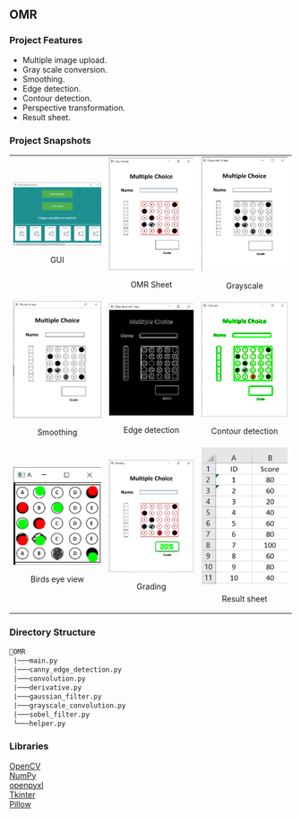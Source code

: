 
## OMR

### Project Features
- Multiple image upload.
- Gray scale conversion.
- Smoothing.
- Edge detection.
- Contour detection.
- Perspective transformation.
- Result sheet.

### Project Snapshots

<table>
  <tr>
    <td>
      <img src="https://github.com/ZakariaHossain56/OMR/raw/master/snapshots/gui.png" alt="GUI" width="300">
      <p style="text-align: center;">GUI</p>
    </td>
    <td>
      <img src="https://github.com/ZakariaHossain56/OMR/raw/master/snapshots/input.png" alt="OMR Sheet" width="300">
      <p style="text-align: center;">OMR Sheet</p>
    </td>
    <td>
      <img src="https://github.com/ZakariaHossain56/OMR/raw/master/snapshots/gray.png" alt="Grayscale" width="300">
      <p style="text-align: center;">Grayscale</p>
    </td>
  </tr>


  <tr>
    <td>
      <img src="https://github.com/ZakariaHossain56/OMR/raw/master/snapshots/blur.png" alt="Smoothing" width="300">
      <p style="text-align: center;">Smoothing</p>
    </td>
    <td>
      <img src="https://github.com/ZakariaHossain56/OMR/raw/master/snapshots/canny.png" alt="Edge detection" width="300">
      <p style="text-align: center;">Edge detection</p>
    </td>
    <td>
      <img src="https://github.com/ZakariaHossain56/OMR/raw/master/snapshots/contour.png" alt="Contour detection" width="300">
      <p style="text-align: center;">Contour detection</p>
    </td>
  </tr>


<tr>
    <td>
      <img src="https://github.com/ZakariaHossain56/OMR/raw/master/snapshots/show_ans.png" alt="Birds eye view" width="300">
      <p style="text-align: center;">Birds eye view</p>
    </td>
    <td>
      <img src="https://github.com/ZakariaHossain56/OMR/raw/master/snapshots/show_grade.png" alt="Grading" width="300">
      <p style="text-align: center;">Grading</p>
    </td>
    <td>
      <img src="https://github.com/ZakariaHossain56/OMR/raw/master/snapshots/result.png" alt="Result sheet" width="300">
      <p style="text-align: center;">Result sheet</p>
    </td>
  </tr>

</table>






### Directory Structure

```
📂OMR
 |───main.py 
 │───canny_edge_detection.py  
 │───convolution.py
 |───derivative.py
 |───gaussian_filter.py  
 |───grayscale_convolution.py 
 |───sobel_filter.py 
 └───helper.py

```


### Libraries
[OpenCV](https://pypi.org/project/opencv-python/) <br>
[NumPy](https://pub.dev/packages/provider) <br>
[openpyxl](https://pub.dev/packages/audioplayers) <br>
[Tkinter](https://pub.dev/packages/path_provider) <br>
[Pillow](https://pub.dev/packages/permission_handler) <br>


